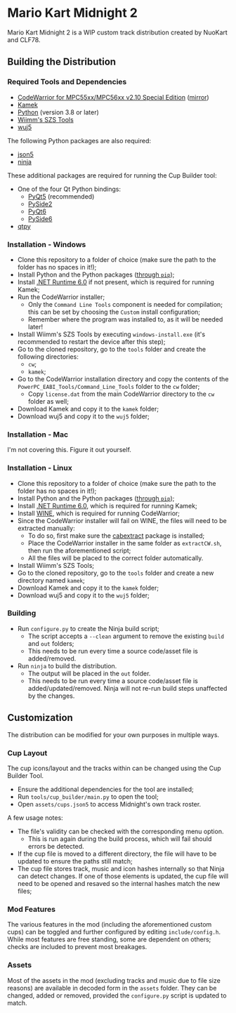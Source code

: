 # Mario Kart Midnight 2
Mario Kart Midnight 2 is a WIP custom track distribution created by NuoKart and CLF78.

## Building the Distribution

### Required Tools and Dependencies
- [CodeWarrior for MPC55xx/MPC56xx v2.10 Special Edition](https://nxp.com/lgfiles/devsuites/PowerPC/CW55xx_v2_10_SE.exe) ([mirror](https://cache.nxp.com/lgfiles/devsuites/PowerPC/CW55xx_v2_10_SE.exe))
- [Kamek](https://github.com/Treeki/Kamek/releases)
- [Python](https://www.python.org/downloads/) (version 3.8 or later)
- [Wiimm's SZS Tools](https://szs.wiimm.de/download.html)
- [wuj5](https://github.com/stblr/wuj5)

The following Python packages are also required:
- [json5](https://pypi.org/project/json5/)
- [ninja](https://pypi.org/project/ninja/)

These additional packages are required for running the Cup Builder tool:
- One of the four Qt Python bindings:
    - [PyQt5](https://pypi.org/project/PyQt5/) (recommended)
    - [PySide2](https://pypi.org/project/PySide2/)
    - [PyQt6](https://pypi.org/project/PyQt6/)
    - [PySide6](https://pypi.org/project/PySide6/)
- [qtpy](https://pypi.org/project/QtPy/)

### Installation - Windows
- Clone this repository to a folder of choice (make sure the path to the folder has no spaces in it!);
- Install Python and the Python packages ([through `pip`](https://pip.pypa.io/en/stable/getting-started/));
- Install [.NET Runtime 6.0](https://dotnet.microsoft.com/en-us/download/dotnet/6.0) if not present, which is required for running Kamek;
- Run the CodeWarrior installer;
    - Only the `Command Line Tools` component is needed for compilation; this can be set by choosing the `Custom` install configuration;
    - Remember where the program was installed to, as it will be needed later!
- Install Wiimm's SZS Tools by executing `windows-install.exe` (it's recommended to restart the device after this step);
- Go to the cloned repository, go to the `tools` folder and create the following directories:
    - `cw`;
    - `kamek`;
- Go to the CodeWarrior installation directory and copy the contents of the `PowerPC_EABI_Tools/Command_Line_Tools` folder to the `cw` folder;
    - Copy `license.dat` from the main CodeWarrior directory to the `cw` folder as well;
- Download Kamek and copy it to the `kamek` folder;
- Download wuj5 and copy it to the `wuj5` folder;

### Installation - Mac
I'm not covering this. Figure it out yourself.

### Installation - Linux
- Clone this repository to a folder of choice (make sure the path to the folder has no spaces in it!);
- Install Python and the Python packages ([through `pip`](https://pip.pypa.io/en/stable/getting-started/));
- Install [.NET Runtime 6.0](https://dotnet.microsoft.com/en-us/download/dotnet/6.0), which is required for running Kamek;
- Install [WINE](https://wiki.winehq.org/Download), which is required for running CodeWarrior;
- Since the CodeWarrior installer will fail on WINE, the files will need to be extracted manually:
    - To do so, first make sure the [cabextract](https://www.cabextract.org.uk/) package is installed;
    - Place the CodeWarrior installer in the same folder as `extractCW.sh`, then run the aforementioned script;
    - All the files will be placed to the correct folder automatically.
- Install Wiimm's SZS Tools;
- Go to the cloned repository, go to the `tools` folder and create a new directory named `kamek`;
- Download Kamek and copy it to the `kamek` folder;
- Download wuj5 and copy it to the `wuj5` folder;

### Building
- Run `configure.py` to create the Ninja build script;
    - The script accepts a `--clean` argument to remove the existing `build` and `out` folders;
    - This needs to be run every time a source code/asset file is added/removed.
- Run `ninja` to build the distribution.
    - The output will be placed in the `out` folder.
    - This needs to be run every time a source code/asset file is added/updated/removed. Ninja will not re-run build steps unaffected by the changes.

## Customization
The distribution can be modified for your own purposes in multiple ways.

### Cup Layout
The cup icons/layout and the tracks within can be changed using the Cup Builder Tool.
- Ensure the additional dependencies for the tool are installed;
- Run `tools/cup_builder/main.py` to open the tool;
- Open `assets/cups.json5` to access Midnight's own track roster.

A few usage notes:
- The file's validity can be checked with the corresponding menu option.
    - This is run again during the build process, which will fail should errors be detected.
- If the cup file is moved to a different directory, the file will have to be updated to ensure the paths still match;
- The cup file stores track, music and icon hashes internally so that Ninja can detect changes. If one of those elements is updated, the cup file will need to be opened and resaved so the internal hashes match the new files;

### Mod Features
The various features in the mod (including the aforementioned custom cups) can be toggled and further configured by editing `include/config.h`. While most features are free standing, some are dependent on others; checks are included to prevent most breakages.

### Assets
Most of the assets in the mod (excluding tracks and music due to file size reasons) are available in decoded form in the `assets` folder. They can be changed, added or removed, provided the `configure.py` script is updated to match.
